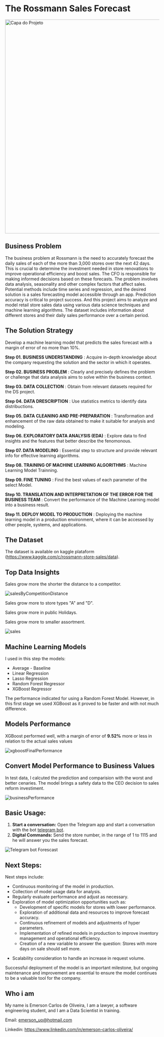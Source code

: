 # The Rossmann Sales Forecast

<img src="img/previsaodevendas.jpg" alt="Capa do Projeto" width="1069" height="700">

## Business Problem

The business problem at Rossmann is the need to accurately forecast the daily sales of each of the more than 3,000 stores over the next 42 days. This is crucial to determine the investment needed in store renovations to improve operational efficiency and boost sales. The CFO is responsible for making informed decisions based on these forecasts. The problem involves data analysis, seasonality and other complex factors that affect sales. Potential methods include time series and regression, and the desired solution is a sales forecasting model accessible through an app. Prediction accuracy is critical to project success.
And this project aims to analyze and model retail store sales data using various data science techniques and machine learning algorithms. The dataset includes information about different stores and their daily sales performance over a certain period.

## The Solution Strategy

Develop a machine learning model that predicts the sales forecast with a margin of error of no more than 10%.

**Step 01. BUSINESS UNDERSTANDING** : Acquire in-depth knowledge about the company requesting the solution and the sector in which it operates.

**Step 02. BUSINESS PROBLEM** : Clearly and precisely defines the problem or challenge that data analysis aims to solve within the business context.

**Step 03. DATA COLLECTION** : Obtain from relevant datasets required for the DS project.

**Step 04. DATA DRESCRIPTION** : Use statistics metrics to identify data distribuctions.

**Step 05. DATA CLEANING AND PRE-PREPARATION** : Transformation and enhancement of the raw data obtained to make it suitable for analysis and modeling.

**Step 06. EXPLORATORY DATA ANALYSIS (EDA)** : Explore data to find insights and the features that better describe the fenomonous.

**Step 07. DATA MODELING** : Essential step to structure and provide relevant info for effective learning algorithms.

**Step 08. TRAINING OF MACHINE LEARNING ALGORITHMS** : Machine Learning Model Trainning.

**Step 09. FINE TUNING** : Find the best values of each parameter of the select Model.

**Step 10. TRANSLATION AND INTERPRETATION OF THE ERROR FOR THE BUSINESS TEAM** : Convert the performance of the Machine Learning model into a business result.

**Step 11. DEPLOY MODEL TO PRODUCTION** : Deploying the machine learning model in a production environment, where it can be accessed by other people, systems, and applications.


## The Dataset

The dataset is available on kaggle plataform (https://www.kaggle.com/c/rossmann-store-sales/data).


## Top Data Insights 


Sales grow more the shorter the distance to a competitor. 

![salesByCompetitionDistance](img/sales_by_competition_distance.png)

Sales grow more to store types "A" and "D".

Sales grow more in public Holidays.

Sales grow more to smaller assortment.

![sales](img/sales_by_store_type_hollidays.png)


## Machine Learning Models

I used in this step the models:
* Average - Baseline
* Linear Regression
* Lasso Regression
* Random Forest Regressor
* XGBoost Regressor

The performance indicated for using a Random Forest Model. However, in this first stage we used XGBoost as it proved to be faster and with not much difference.

## Models Performance

XGBoost performed well, with a margin of error of **9.52%** more or less in relation to the actual sales values

![xgboostFinalPerformance](img/xgboostFinalPerformance.png)


## Convert Model Performance to Business Values

In test data, I calcuted the prediction and comparision with the worst and better cenaries. The model brings a safety data to the CEO decision to sales reform investiment.

![businessPerformance](img/businessPerformance.png)

## Basic Usage:

1. **Start a conversation:** Open the Telegram app and start a conversation with the bot [telegram bot](https://t.me/prediction_rossmann_bot).
2. **Digital Commands:** Send the store number, in the range of 1 to 1115 and he will answer you the sales forecast.

![Telegram bot Forescast](img/rossman.jpg)

## Next Steps:
Next steps include:
+ Continuous monitoring of the model in production.
+ Collection of model usage data for analysis.
+ Regularly evaluate performance and adjust as necessary.
+ Exploration of model optimization opportunities such as:
    - Development of specific models for stores with lower performance.
    - Exploration of additional data and resources to improve forecast accuracy.
    - Continuous refinement of models and adjustments of hyper parameters.
    - Implementation of refined models in production to improve inventory management and operational efficiency.
    - Creation of a new variable to answer the question: Stores with more days on sale should sell more.
- Scalability consideration to handle an increase in request volume.

Successful deployment of the model is an important milestone, but ongoing maintenance and improvement are essential to ensure the model continues to be a valuable tool for the company.

## Who i am

My name is Emerson Carlos de Oliveira, I am a lawyer, a software engineering student, and I am a Data Scientist in training.

Email: emerson_uo@hotmail.com

Linkedin: https://www.linkedin.com/in/emerson-carlos-oliveira/
